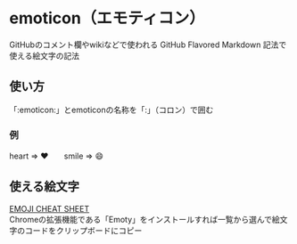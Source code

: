 # emoticon（エモティコン）  
GitHubのコメント欄やwikiなどで使われる GitHub Flavored Markdown 記法で使える絵文字の記法

## 使い方  
「:emoticon:」とemoticonの名称を「:」（コロン）で囲む

### 例  
heart => :heart:　　smile => :smile:

## 使える絵文字  
[EMOJI CHEAT SHEET](http://www.emoji-cheet-sheet.com/)  
Chromeの拡張機能である「Emoty」をインストールすれば一覧から選んで絵文字のコードをクリップボードにコピー
